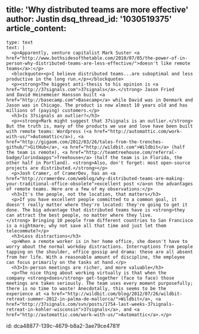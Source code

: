 title: 'Why distributed teams are more effective'
author: Justin
dsq_thread_id: '1030519375'
article_content:
  -
    type: text
    text: |
      <p>Apparently, venture capitalist Mark Suster <a href="http://www.bothsidesofthetable.com/2010/07/05/the-power-of-in-person-why-distributed-teams-are-less-effective/">doesn't like remote teams</a>:</p>
      <blockquote><p>I believe distributed teams...are suboptimal and less productive in the long run.</p></blockquote>
      <p><strong>The biggest anti-thesis to his opinion is <a href="http://37signals.com">37signals</a>.</strong> Jason Fried and David Heinemeier Hansson built <a href="http://basecamp.com">Basecamp</a> while David was in Denmark and Jason was in Chicago. The product is now almost 10 years old and has millions of (paying) customers.</p>
      <h3>Is 37signals an outlier?</h3>
      <p><strong>Mark might suggest that 37signals is an outlier.</strong> But the truth is, many of the products we use and love have been built with remote teams: Wordpress (<a href="http://automattic.com/work-with-us/">Automattic</a>), <a href="http://gigaom.com/2012/03/26/tales-from-the-trenches-github/">GitHub</a>, <a href="http://wildbit.com">Wildbit</a> (half the team is remote), <a href="http://teamtreehouse.com/referral-badge/lorindaapps">Treehouse</a> (half the team is in Florida, the other half in Portland). <strong>Also, don't forget: most open-source projects are distributed.</strong></p>
      <p>Josh Cramer, of CramerDev, has an <a href="http://cramerdev.com/weblog/why-distributed-teams-are-making-your-traditional-office-obsolete">excellent post </a>on the advantages of remote teams. Here are a few of my observations:</p>
      <h3>It's the people, not the location, that matters</h3>
      <p>If you have excellent people committed to a common goal, it doesn't really matter where they're located: they're going to get it done. The big advantage that distributed teams have is <strong>they can attract the best people, no matter where they live.</strong> Bringing 10 people from different countries to San Francisco is a nightmare; why not save all that time and just let them telecommute?</p>
      <h3>Less distractions</h3>
      <p>When a remote worker is in her home office, she doesn't have to worry about the normal workday distractions. Interruptions from people tapping on the shoulder, office gossip and drama: these are all absent from her life. With a reasonable amount of discipline, the employee can focus primarily on the tasks at hand.</p>
      <h3>In-person meetings are richer, and more valuable</h3>
      <p>The nice thing about working virtually is that when the company <strong>does</strong> get-together (face to face) those meetings are taken seriously. The team uses every moment purposefully; there is no time to waste! Anecdotally, this seems to be the experience at <a href="http://wildbit.com/blog/2012/07/26/wildbit-retreat-summer-2012-in-palma-de-mallorca/">Wildbit</a>, <a href="http://37signals.com/svn/posts/1754-last-weeks-37signals-retreat-in-kohler-wisconsin">37signals</a>, and <a href="http://automattic.com/work-with-us/">Automattic</a>.</p>
      
id: dca48877-139c-4679-b8a2-3ae79ce4781f
